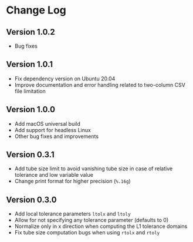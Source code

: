 # Change Log

## Version 1.0.2

- Bug fixes

## Version 1.0.1

- Fix dependency version on Ubuntu 20.04
- Improve documentation and error handling related to two-column CSV file limitation

## Version 1.0.0

- Add macOS universal build
- Add support for headless Linux
- Other bug fixes and improvements

## Version 0.3.1

- Add tube size limit to avoid vanishing tube size in case of relative tolerance and low variable value
- Change print format for higher precision (`%.16g`)

## Version 0.3.0

- Add local tolerance parameters `ltolx` and `ltoly`
- Allow for not specifying any tolerance parameter (defaults to 0)
- Normalize only in x direction when computing the L1 tolerance domains
- Fix tube size computation bugs when using `rtolx` and `rtoly`
